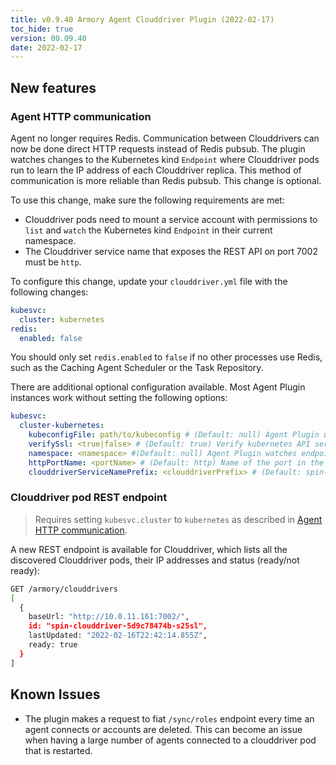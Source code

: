 ```yaml
---
title: v0.9.40 Armory Agent Clouddriver Plugin (2022-02-17)
toc_hide: true
version: 00.09.40
date: 2022-02-17
---
```


## New features

### Agent HTTP communication

Agent no longer requires Redis. Communication between Clouddrivers can now be done direct HTTP requests instead of Redis pubsub. The plugin watches changes to the Kubernetes kind `Endpoint` where Clouddriver pods run to learn the IP address of each Clouddriver replica. This method of communication is more reliable than Redis pubsub. This change is optional.

To use this change, make sure the following requirements are met:

- Clouddriver pods need to mount a service account with permissions to `list` and `watch` the Kubernetes kind `Endpoint` in their current namespace.
- The Clouddriver service name that exposes the REST API on port 7002 must be `http`.

To configure this change, update your `clouddriver.yml` file with the following changes:

```yaml
kubesvc:
  cluster: kubernetes
redis:
  enabled: false
```

You should only set `redis.enabled` to `false` if no other processes use Redis, such as the Caching Agent Scheduler or the Task Repository.


There are additional optional configuration available. Most Agent Plugin instances work without setting the following options:

```yaml
kubesvc:
  cluster-kubernetes:
    kubeconfigFile: path/to/kubeconfig # (Default: null) Agent Plugin uses this kubeconfgFile to communicate with the Armory CD  cluster instead of the service account mounted in the Clouddriver pod.
    verifySsl: <true|false> # (Default: true) Verify kubernetes API server certificate.
    namespace: <namespace> #(Default: null) Agent Plugin watches endpoints on this namespace instead of the autodetected namespace where Clouddriver runs.
    httpPortName: <portName> # (Default: http) Name of the port in the clouddriver Kubernetes Service selector for port 7002.
    clouddriverServiceNamePrefix: <clouddriverPrefix> # (Default: spin-clouddriver) Prefix of the Kubernetes Service name that routes traffic to Clouddriver http pods at port 7002.
```

### Clouddriver pod REST endpoint

> Requires setting `kubesvc.cluster` to `kubernetes` as described in [Agent HTTP communication](#agent-http-communication).

A new REST endpoint is available for Clouddriver, which lists all the discovered Clouddriver pods, their IP addresses and status (ready/not ready):

```bash
GET /armory/clouddrivers
[
  {
    baseUrl: "http://10.0.11.161:7002/",
    id: "spin-clouddriver-5d9c78474b-s25sl",
    lastUpdated: "2022-02-16T22:42:14.855Z",
    ready: true
  }
]
```

## Known Issues

* The plugin makes a request to fiat `/sync/roles` endpoint every time an agent connects or accounts are deleted. This can become an issue when having a large number of agents connected to a clouddriver pod that is restarted.
